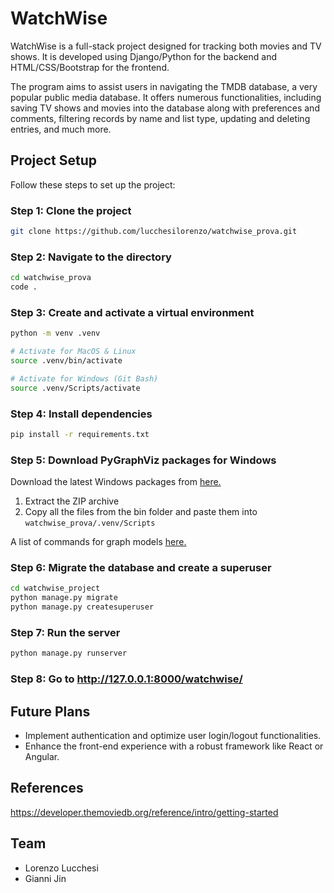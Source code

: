 # WatchWise

WatchWise is a full-stack project designed for tracking both movies and TV shows. It is developed using Django/Python for the backend and HTML/CSS/Bootstrap for the frontend.

The program aims to assist users in navigating the TMDB database, a very popular public media database. It offers numerous functionalities, including saving TV shows and movies into the database along with preferences and comments, filtering records by name and list type, updating and deleting entries, and much more.


## Project Setup

Follow these steps to set up the project:


### **Step 1**: Clone the project

```sh
git clone https://github.com/lucchesilorenzo/watchwise_prova.git
```


### **Step 2**: Navigate to the directory

```sh
cd watchwise_prova
code .
```


### **Step 3**: Create and activate a virtual environment

```sh
python -m venv .venv

# Activate for MacOS & Linux
source .venv/bin/activate

# Activate for Windows (Git Bash)
source .venv/Scripts/activate
```

### **Step 4**: Install dependencies

```sh
pip install -r requirements.txt
```


### **Step 5**: Download PyGraphViz packages for Windows

Download the latest Windows packages from
[here.](https://graphviz.org/download)

1. Extract the ZIP archive
2. Copy all the files from the bin folder and paste them into ```watchwise_prova/.venv/Scripts```

A list of commands for graph models
[here.](https://django-extensions.readthedocs.io/en/latest/graph_models.html)


### **Step 6**: Migrate the database and create a superuser

```sh
cd watchwise_project
python manage.py migrate
python manage.py createsuperuser
```


### **Step 7**: Run the server

```sh
python manage.py runserver
```


### **Step 8**: Go to http://127.0.0.1:8000/watchwise/


## Future Plans

- Implement authentication and optimize user login/logout functionalities.
- Enhance the front-end experience with a robust framework like React or Angular.


## References

https://developer.themoviedb.org/reference/intro/getting-started


## Team

- Lorenzo Lucchesi
- Gianni Jin